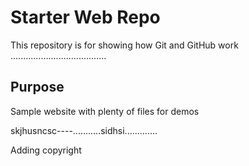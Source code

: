 # Starter Web Repo

This repository is for showing how Git and GitHub work
......................................
## Purpose

Sample website with plenty of files for demos

skjhusncsc----...........sidhsi.............

Adding copyright